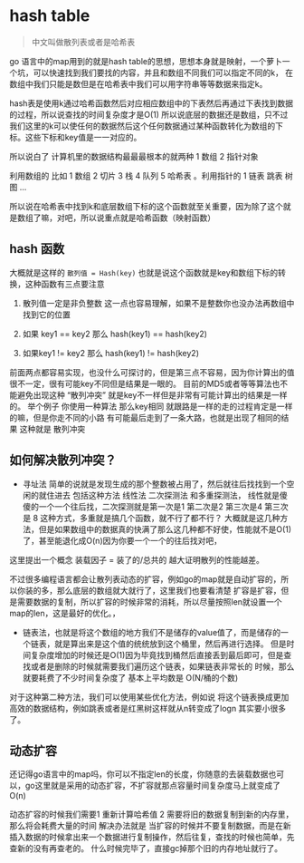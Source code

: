 # hash table
> 中文叫做散列表或者是哈希表

go 语言中的map用到的就是hash table的思想，思想本身就是映射，一个萝卜一个坑，可以快速找到我们要找的内容，并且和数组不同我们可以指定不同的k，
在数组中我们只能是数但是在哈希表中我们可以用字符串等等数据来指定k。

hash表是使用k通过哈希函数然后对应相应数组中的下表然后再通过下表找到数据的过程，所以说查找的时间复杂度才是O(1)
所以说底层的数据还是数组，只不过我们这里的k可以使任何的数据然后这个任何数据通过某种函数转化为数组的下标。这些下标和key值是一一对应的。

所以说白了 计算机里的数据结构最最最根本的就两种 1 数组 2 指针对象

利用数组的 比如 1 数组 2 切片 3 栈 4 队列 5 哈希表 。利用指针的 1 链表 跳表 树 图 ...

所以说在哈希表中找到k和底层数组下标的这个函数就至关重要，因为除了这个就是数组了嘛，对吧，所以说重点就是哈希函数（映射函数）
## hash 函数

大概就是这样的  `散列值 = Hash(key)` 也就是说这个函数就是key和数组下标的转换，这种函数有三点要注意

1. 散列值一定是非负整数 这一点也容易理解，如果不是整数你也没办法再数组中找到它的位置

2. 如果 key1 == key2 那么 hash(key1)  == hash(key2)

3. 如果key1 != key2 那么 hash(key1) != hash(key2)

前面两点都容易实现，也没什么可探讨的，但是第三点不容易，因为你计算出的值很不一定，很有可能key不同但是结果是一眼的。
目前的MD5或者等等算法也不能避免出现这种 “散列冲突” 就是key不一样但是非常有可能计算出的结果是一样的。
举个例子 你使用一种算法 那么key相同 就跟路是一样的走的过程肯定是一样的嘛，但是你走不同的小路 有可能最后走到了一条大路，也就是出现了相同的结果
这种就是 散列冲突

## 如何解决散列冲突？

- 寻址法 简单的说就是发现生成的那个整数被占用了，然后就往后找找到一个空闲的就住进去 包括这种方法 线性法 二次探测法 和多重探测法，
线性就是傻傻的一个一个往后找，二次探测就是第一次是1  第二次是2 第三次是4 第三次是 8 这种方式，多重就是搞几个函数，就不行了都不行？
大概就是这几种方法，但是如果数组中的数据真的快满了那么这几种都不好使，性能就不是O(1)了，甚至能退化成O(n)因为你要一个一个的往后找对吧，

 这里提出一个概念 装载因子 = 装了的/总共的 越大证明散列的性能越差。

 不过很多编程语言都会让散列表动态的扩容，例如go的map就是自动扩容的，所以你装的多，那么底层的数组就大就行了，这里我们也要看清楚
 扩容是扩容，但是需要数据的复制，所以扩容的时候非常的消耗，所以尽量按照len就设置一个map的len，这是最好的优化。，

- 链表法，也就是将这个数组的地方我们不是储存的value值了，而是储存的一个链表，就是算出来是这个值的统统放到这个桶里，然后再进行选择。
但是时间复杂度增加的时候还是O(1)因为毕竟找到桶然后直接丢到最后即可，但是查找或者是删除的时候就需要我们遍历这个链表，如果链表非常长的
时候，那么就要耗费了不少时间复杂度了 基本上平均数是 O(N/桶的个数)

对于这种第二种方法，我们可以使用某些优化方法，例如说 将这个链表换成更加高效的数据结构，例如跳表或者是红黑树这样就从n转变成了logn
其实要小很多了。

## 动态扩容

还记得go语言中的map吗，你可以不指定len的长度，你随意的去装载数据也可以，go这里就是采用的动态扩容，不扩容就那点容量时间复杂度马上就变成了O(n)

动态扩容的时候我们需要1 重新计算哈希值 2 需要将旧的数据复制到新的内存里，那么将会耗费大量的时间
解决办法就是 当扩容的时候并不要复制数据，而是在新插入数据的时候拿出来一个数据进行复制操作，然后往复，查找的时候也简单，先查新的没有再查老的。
什么时候完毕了，直接gc掉那个旧的内存地址就行了。
